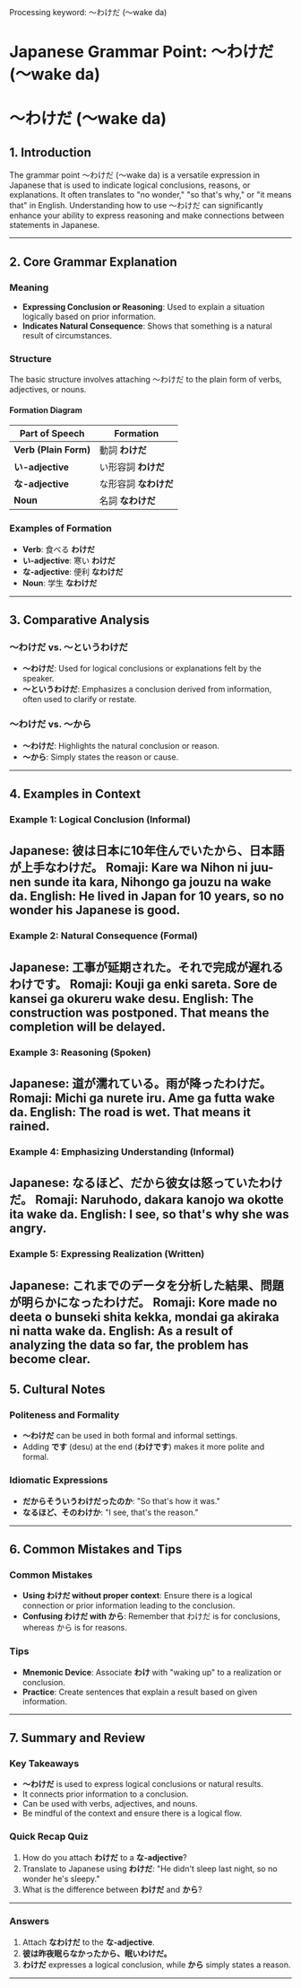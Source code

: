 Processing keyword: ～わけだ (〜wake da)
# Japanese Grammar Point: ～わけだ (〜wake da)
# ～わけだ (〜wake da)
## 1. Introduction
The grammar point ～わけだ (〜wake da) is a versatile expression in Japanese that is used to indicate logical conclusions, reasons, or explanations. It often translates to "no wonder," "so that's why," or "it means that" in English. Understanding how to use ～わけだ can significantly enhance your ability to express reasoning and make connections between statements in Japanese.

---
## 2. Core Grammar Explanation
### Meaning
- **Expressing Conclusion or Reasoning**: Used to explain a situation logically based on prior information.
- **Indicates Natural Consequence**: Shows that something is a natural result of circumstances.
### Structure
The basic structure involves attaching ～わけだ to the plain form of verbs, adjectives, or nouns.
#### Formation Diagram
| Part of Speech     | Formation                                 |
|--------------------|-------------------------------------------|
| **Verb (Plain Form)**       | 動詞 **わけだ**                        |
| **い-adjective**    | い形容詞 **わけだ**                     |
| **な-adjective**    | な形容詞 **なわけだ**                   |
| **Noun**           | 名詞 **なわけだ**                      |
### Examples of Formation
- **Verb**: 食べる **わけだ**
- **い-adjective**: 寒い **わけだ**
- **な-adjective**: 便利 **なわけだ**
- **Noun**: 学生 **なわけだ**
---
## 3. Comparative Analysis
### ～わけだ vs. ～というわけだ
- **～わけだ**: Used for logical conclusions or explanations felt by the speaker.
- **～というわけだ**: Emphasizes a conclusion derived from information, often used to clarify or restate.
### ～わけだ vs. ～から
- **～わけだ**: Highlights the natural conclusion or reason.
- **～から**: Simply states the reason or cause.
---
## 4. Examples in Context
### Example 1: Logical Conclusion (Informal)
**Japanese**: 彼は日本に10年住んでいたから、日本語が上手なわけだ。
**Romaji**: Kare wa Nihon ni juu-nen sunde ita kara, Nihongo ga jouzu na wake da.
**English**: He lived in Japan for 10 years, so no wonder his Japanese is good.
---
### Example 2: Natural Consequence (Formal)
**Japanese**: 工事が延期された。それで完成が遅れるわけです。
**Romaji**: Kouji ga enki sareta. Sore de kansei ga okureru wake desu.
**English**: The construction was postponed. That means the completion will be delayed.
---
### Example 3: Reasoning (Spoken)
**Japanese**: 道が濡れている。雨が降ったわけだ。
**Romaji**: Michi ga nurete iru. Ame ga futta wake da.
**English**: The road is wet. That means it rained.
---
### Example 4: Emphasizing Understanding (Informal)
**Japanese**: なるほど、だから彼女は怒っていたわけだ。
**Romaji**: Naruhodo, dakara kanojo wa okotte ita wake da.
**English**: I see, so that's why she was angry.
---
### Example 5: Expressing Realization (Written)
**Japanese**: これまでのデータを分析した結果、問題が明らかになったわけだ。
**Romaji**: Kore made no deeta o bunseki shita kekka, mondai ga akiraka ni natta wake da.
**English**: As a result of analyzing the data so far, the problem has become clear.
---
## 5. Cultural Notes
### Politeness and Formality
- **～わけだ** can be used in both formal and informal settings.
- Adding **です** (desu) at the end (**わけです**) makes it more polite and formal.
### Idiomatic Expressions
- **だからそういうわけだったのか**: "So that's how it was."
- **なるほど、そのわけか**: "I see, that's the reason."
---
## 6. Common Mistakes and Tips
### Common Mistakes
- **Using わけだ without proper context**: Ensure there is a logical connection or prior information leading to the conclusion.
- **Confusing わけだ with から**: Remember that わけだ is for conclusions, whereas から is for reasons.
### Tips
- **Mnemonic Device**: Associate **わけ** with "waking up" to a realization or conclusion.
- **Practice**: Create sentences that explain a result based on given information.
---
## 7. Summary and Review
### Key Takeaways
- **～わけだ** is used to express logical conclusions or natural results.
- It connects prior information to a conclusion.
- Can be used with verbs, adjectives, and nouns.
- Be mindful of the context and ensure there is a logical flow.
### Quick Recap Quiz
1. How do you attach **わけだ** to a **な-adjective**?
2. Translate to Japanese using **わけだ**: "He didn't sleep last night, so no wonder he's sleepy."
3. What is the difference between **わけだ** and **から**?
---
### Answers
1. Attach **なわけだ** to the **な-adjective**.
2. **彼は昨夜眠らなかったから、眠いわけだ。**
3. **わけだ** expresses a logical conclusion, while **から** simply states a reason.
---
